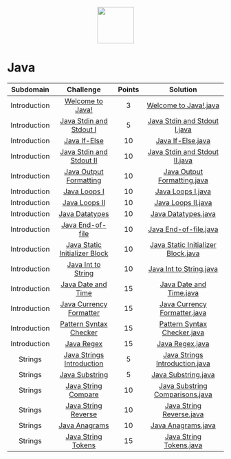 <p align="center">
    <a href="https://www.hackerrank.com/RodneyShag">
        <img height=85 src="https://d3keuzeb2crhkn.cloudfront.net/hackerrank/assets/styleguide/logo_wordmark-f5c5eb61ab0a154c3ed9eda24d0b9e31.svg">
    </a>
</p>

# Java

|          Subdomain          |                                                         Challenge                                                        | Points |                                                                                         Solution                                                                                        |
|:---------------------------:|:------------------------------------------------------------------------------------------------------------------------:|:------:|:---------------------------------------------------------------------------------------------------------------------------------------------------------------------------------------:|
|         Introduction        | [Welcome to Java!](https://www.hackerrank.com/challenges/welcome-to-java)                                                |    3   | [Welcome to Java!.java](https://github.com/agambajwa/hackerrank-java/blob/master/Hacker%20Rank%20-%20Java/Welcome%20to%20Java!.java)                                                    |
|         Introduction        | [Java Stdin and Stdout I](https://www.hackerrank.com/challenges/java-stdin-and-stdout-1)                                 |    5   | [Java Stdin and Stdout I.java](https://github.com/agambajwa/hackerrank-java/blob/master/Hacker%20Rank%20-%20Java/Java%20Stdin%20and%20Stdout%20I.java)                                  |
|         Introduction        | [Java If-Else](https://www.hackerrank.com/challenges/java-if-else)                                                       |   10   | [Java If-Else.java](https://github.com/agambajwa/hackerrank-java/blob/master/Hacker%20Rank%20-%20Java/Java%20If-Else.java)                                                              |
|         Introduction        | [Java Stdin and Stdout II](https://www.hackerrank.com/challenges/java-stdin-stdout)                                      |   10   | [Java Stdin and Stdout II.java](https://github.com/agambajwa/hackerrank-java/blob/master/Hacker%20Rank%20-%20Java/Java%20Stdin%20and%20Stdout%20II.java)                                |
|         Introduction        | [Java Output Formatting](https://www.hackerrank.com/challenges/java-output-formatting)                                   |   10   | [Java Output Formatting.java](https://github.com/agambajwa/hackerrank-java/blob/master/Hacker%20Rank%20-%20Java/Java%20Output%20Formatting.java)                                        |
|         Introduction        | [Java Loops I](https://www.hackerrank.com/challenges/java-loops-i)                                                       |   10   | [Java Loops I.java](https://github.com/agambajwa/hackerrank-java/blob/master/Hacker%20Rank%20-%20Java/Java%20Loops%20I.java)                                                            |
|         Introduction        | [Java Loops II](https://www.hackerrank.com/challenges/java-loops)                                                        |   10   | [Java Loops II.java](https://github.com/agambajwa/hackerrank-java/blob/master/Hacker%20Rank%20-%20Java/Java%20Loops%20II.java)                                                          |
|         Introduction        | [Java Datatypes](https://www.hackerrank.com/challenges/java-datatypes)                                                   |   10   | [Java Datatypes.java](https://github.com/agambajwa/hackerrank-java/blob/master/Hacker%20Rank%20-%20Java/Java%20Datatypes.java)                                                          |
|         Introduction        | [Java End-of-file](https://www.hackerrank.com/challenges/java-end-of-file)                                               |   10   | [Java End-of-file.java](https://github.com/agambajwa/hackerrank-java/blob/master/Hacker%20Rank%20-%20Java/Java%20End-of-file.java)                                                      |
|         Introduction        | [Java Static Initializer Block](https://www.hackerrank.com/challenges/java-static-initializer-block)                     |   10   | [Java Static Initializer Block.java](https://github.com/agambajwa/hackerrank-java/blob/master/Hacker%20Rank%20-%20Java/Java%20Static%20Initializer%20Block.java)                        |
|         Introduction        | [Java Int to String](https://www.hackerrank.com/challenges/java-int-to-string)                                           |   10   | [Java Int to String.java](https://github.com/agambajwa/hackerrank-java/blob/master/Hacker%20Rank%20-%20Java/Java%20Int%20to%20String.java)                                              |
|         Introduction        | [Java Date and Time](https://www.hackerrank.com/challenges/java-date-and-time)                                           |   15   | [Java Date and Time.java](https://github.com/agambajwa/hackerrank-java/blob/master/Hacker%20Rank%20-%20Java/Java%20Date%20and%20Time.java)                                              |
|         Introduction        | [Java Currency Formatter](https://www.hackerrank.com/challenges/java-currency-formatter)                                 |   15   | [Java Currency Formatter.java](https://github.com/agambajwa/hackerrank-java/blob/master/Hacker%20Rank%20-%20Java/Java%20Currency%20Formatter.java)                                      |
|         Introduction        | [Pattern Syntax Checker](https://www.hackerrank.com/challenges/pattern-syntax-checker)                                   |   15   | [Pattern Syntax Checker.java](https://github.com/agambajwa/hackerrank-java/blob/master/Hacker%20Rank%20-%20Java/Pattern%20Syntax%20Checker.java)                                        |
|         Introduction        | [Java Regex](https://www.hackerrank.com/challenges/java-regex)                                                           |   15   | [Java Regex.java](https://github.com/agambajwa/hackerrank-java/blob/master/Hacker%20Rank%20-%20Java/Java%20Regex.java)                                                                  |
|           Strings           | [Java Strings Introduction](https://www.hackerrank.com/challenges/java-strings-introduction)                             |    5   | [Java Strings Introduction.java](https://github.com/agambajwa/hackerrank-java/blob/master/Hacker%20Rank%20-%20Java/Java%20Strings%20Introduction.java)                                  |
|           Strings           | [Java Substring](https://www.hackerrank.com/challenges/java-substring)                                                   |    5   | [Java Substring.java](https://github.com/agambajwa/hackerrank-java/blob/master/Hacker%20Rank%20-%20Java/Java%20Substring.java)                                                          |
|           Strings           | [Java String Compare](https://www.hackerrank.com/challenges/java-string-compare)                                         |   10   | [Java Substring Comparisons.java](https://github.com/agambajwa/hackerrank-java/blob/master/Hacker%20Rank%20-%20Java/Java%20Substring%20Comparisons.java)                                |
|           Strings           | [Java String Reverse](https://www.hackerrank.com/challenges/java-string-reverse)                                         |   10   | [Java String Reverse.java](https://github.com/agambajwa/hackerrank-java/blob/master/Hacker%20Rank%20-%20Java/Java%20String%20Reverse.java)                                              |
|           Strings           | [Java Anagrams](https://www.hackerrank.com/challenges/java-anagrams)                                                     |   10   | [Java Anagrams.java](https://github.com/agambajwa/hackerrank-java/blob/master/Hacker%20Rank%20-%20Java/Java%20Anagrams.java)                                                            |
|           Strings           | [Java String Tokens](https://www.hackerrank.com/challenges/java-string-tokens)                                           |   15   | [Java String Tokens.java](https://github.com/agambajwa/hackerrank-java/blob/master/Hacker%20Rank%20-%20Java/Java%20String%20Tokens.java)                                                |

